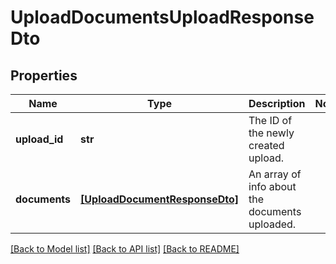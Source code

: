 # UploadDocumentsUploadResponseDto


## Properties
Name | Type | Description | Notes
------------ | ------------- | ------------- | -------------
**upload_id** | **str** | The ID of the newly created upload. | 
**documents** | [**[UploadDocumentResponseDto]**](UploadDocumentResponseDto.md) | An array of info about the documents uploaded. | 

[[Back to Model list]](../README.md#documentation-for-models) [[Back to API list]](../README.md#documentation-for-api-endpoints) [[Back to README]](../README.md)


